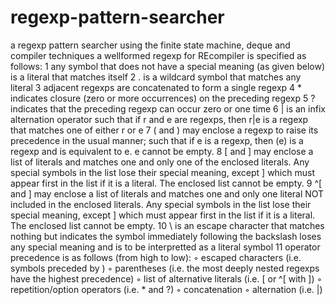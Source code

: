 # regexp-pattern-searcher
a regexp pattern searcher using the finite state machine, deque and compiler techniques
a wellformed regexp for REcompiler is specified as follows:
1	any symbol that does not have a special meaning (as given below) is a literal that matches itself
	2	. is a wildcard symbol that matches any literal
	3	adjacent regexps are concatenated to form a single regexp
	4	* indicates closure (zero or more occurrences) on the preceding regexp
	5	? indicates that the preceding regexp can occur zero or one time
	6	| is an infix alternation operator such that if r and e are regexps, then r|e is a regexp that matches one of either r or e
	7	( and ) may enclose a regexp to raise its precedence in the usual manner; such that if e is a regexp, then (e) is a regexp and is equivalent to e. e cannot be empty.
	8	[ and ] may enclose a list of literals and matches one and only one of the enclosed literals. Any special symbols in the list lose their special meaning, except ] which must appear first in the list if it is a literal. The enclosed list cannot be empty.
	9	^[ and ] may enclose a list of literals and matches one and only one literal NOT included in the enclosed literals. Any special symbols in the list lose their special meaning, except ] which must appear first in the list if it is a literal. The enclosed list cannot be empty.
	10	\ is an escape character that matches nothing but indicates the symbol immediately following the backslash loses any special meaning and is to be interpretted as a literal symbol
	11	operator precedence is as follows (from high to low):
	◦	escaped characters (i.e. symbols preceded by \)
	◦	parentheses (i.e. the most deeply nested regexps have the highest precedence)
	◦	list of alternative literals (i.e. [ or ^[ with ])
	◦	repetition/option operators (i.e. * and ?)
	◦	concatenation
	◦	alternation (i.e. |)
